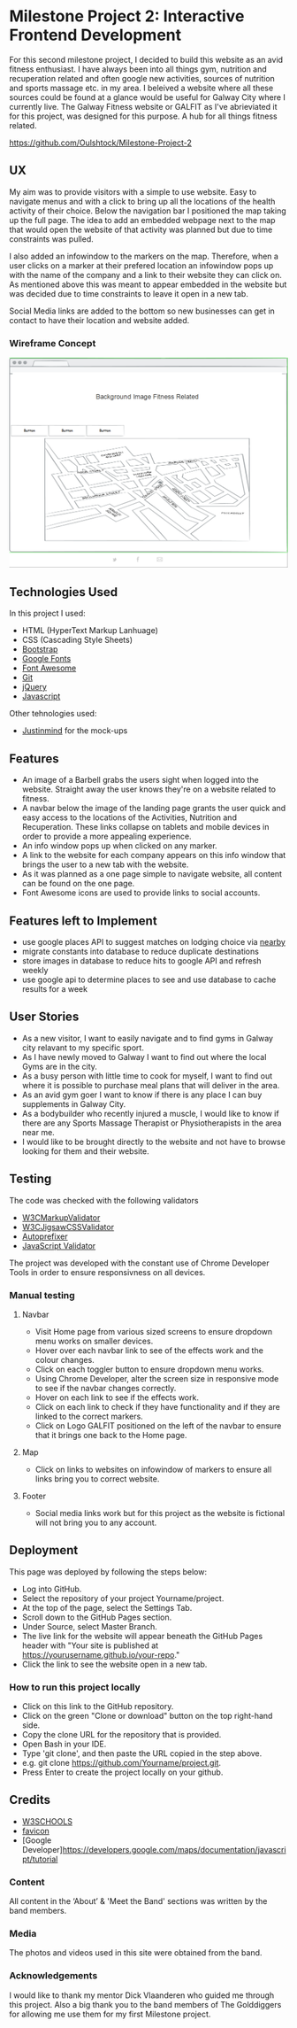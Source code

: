 <h1>Milestone Project 2: Interactive Frontend Development</h1>
For this second milestone project, I decided to build this  website as an avid fitness enthusiast. I have always been into all things gym, nutrition and recuperation related and often google new activities, sources of nutrition and sports massage etc. in my area.
I beleived a website where all these sources could be found at a glance would be useful for Galway City where I currently live.
The Galway Fitness website or GALFIT as I've abrieviated it for this project, was designed for this purpose. A hub for all things fitness related.  

https://github.com/Oulshtock/Milestone-Project-2

<h2>UX</h2>
My aim was to provide visitors with a simple to use website. Easy to navigate menus and with a click to bring up all the locations of the health activity of their choice. 
Below the navigation bar I positioned the map taking up the full page. The idea to add an embedded webpage next to the map that would open the website of that activity was planned but due to time constraints was pulled.

I also added an infowindow to the markers on the map. Therefore, when a user clicks on a marker at their prefered location an infowindow pops up with the name of the company and a link to their website they can click on. As mentioned above this was meant to appear embedded
in the website but was decided due to time constraints to leave it open in a new tab.

Social Media links are added to the bottom so new businesses can get in contact to have their location and website added.

###  Wireframe Concept


<p align="center">
  <img src="/assets/wireframes/mockup.png">
</p>



<h2>Technologies Used</h2>

In this project I used:

- HTML (HyperText Markup Lanhuage)
- CSS (Cascading Style Sheets)
- [Bootstrap](https://getbootstrap.com)
- [Google Fonts](https://fonts.google.com)
- [Font Awesome](https://fontawesome.com)
- [Git](https://git-scm.com)
- [jQuery](https://jquery.com)
- [Javascript](https://www.javascript.com/)


Other tehnologies used:

- [Justinmind](https://www.justinmind.com) for the mock-ups


<h2>Features</h2>

- An image of a Barbell grabs the users sight when logged into the website. Straight away the user knows they're on a website related to fitness. 
- A navbar below the image of the landing page grants the user quick and easy access to the locations of the Activities, Nutrition and Recuperation. These links collapse on tablets and mobile devices in order to provide a more appealing experience.
- An info window pops up when clicked on any marker.
- A link to the website for each company appears on this info window that brings the user to a new tab with the website.
- As it was planned as a one page simple to navigate website, all content can be found on the one page.
- Font Awesome icons are used to provide links to social accounts.

<h2>Features left to Implement</h2>

- use google places API to suggest matches on lodging choice via [nearby](https://developers.google.com/maps/documentation/javascript/places?utm_source=google&utm_medium=cpc&utm_campaign=FY18-Q2-global-demandgen-paidsearchonnetworkhouseads-cs-maps_contactsal_saf&utm_content=text-ad-none-none-DEV_c-CRE_315916118099-ADGP_Hybrid+%7C+AW+SEM+%7C+SKWS+~+Nearby+Search-KWID_43700039136946351-kwd-582432942915-userloc_9028759&utm_term=KW_%2Bnearby%20%2Bsearch-ST_%2Bnearby+%2Bsearch&gclid=EAIaIQobChMI8IKMxKaW5gIVj8DACh1GrQ6WEAAYASAAEgLKjvD_BwE#place_search_requests)
- migrate constants into database to reduce duplicate destinations
- store images in database to reduce hits to google API and refresh weekly
- use google api to determine places to see and use database to cache results for a week

<h2>User Stories</h2>

- As a new visitor, I want to easily navigate and to find gyms in Galway city relavant to my specific sport.
- As I have newly moved to Galway I want to find out where the local Gyms are in the city.
- As a busy person with little time to cook for myself, I want to find out where it is possible to purchase meal plans that will deliver in the area.
- As an avid gym goer I want to know if there is any place I can buy supplements in Galway City.
- As a bodybuilder who recently injured a muscle, I would like to know if there are any Sports Massage Therapist or Physiotherapists in the area near me.
- I would like to be brought directly to the website and not have to browse looking for them and their website.


<h2>Testing</h2>

The code was checked with the following validators

- [W3CMarkupValidator](https://validator.w3.org)
- [W3CJigsawCSSValidator](https://jigsaw.w3.org/css-validator/)
- [Autoprefixer](https://autoprefixer.github.io/)
- [JavaScript Validator](http://beautifytools.com/javascript-validator.php)

The project was developed with the constant use of Chrome Developer Tools in order to ensure responsivness on all devices. 

<h3>Manual testing</h3>

1. Navbar

    - Visit Home page from various sized screens to ensure dropdown menu works on smaller devices.
    - Hover over each navbar link to see of the effects work and the colour changes.
    - Click on each toggler button to ensure dropdown menu works.
    - Using Chrome Developer, alter the screen size in responsive mode to see if the navbar changes correctly.
    - Hover on each link to see if the effects work.
    - Click on each link to check if they have functionality and if they are linked to the correct markers.
    - Click on Logo GALFIT positioned on the left of the navbar to ensure that it brings one back to the Home page.


2. Map

   	- Click on links to websites on infowindow of markers to ensure all links bring you to correct website.

3. Footer

   -  Social media links work but for this project as the website is fictional will not bring you to any account.

<h2>Deployment</h2>

This page was deployed by following the steps below:

- Log into GitHub.
- Select the repository of your project Yourname/project.
- At the top of the page, select the Settings Tab.
- Scroll down to the GitHub Pages section.
- Under Source, select Master Branch.
- The live link for the website will appear beneath the GitHub Pages header with "Your site is published at https://yourusername.github.io/your-repo."
- Click the link to see the website open in a new tab.


<h3>How to run this project locally</h3>

- Click on this link to the GitHub repository.
- Click on the green "Clone or download" button on the top right-hand side.
- Copy the clone URL for the repository that is provided.
- Open Bash in your IDE.
- Type 'git clone', and then paste the URL copied in the step above.
- e.g. git clone https://github.com/Yourname/project.git.
- Press Enter to create the project locally on your github.	
	
<h2>Credits</h2>

- [W3SCHOOLS](https://www.w3schools.com)
- [favicon](https://favicon.io/)
- [Google Developer]https://developers.google.com/maps/documentation/javascript/tutorial

<h3>Content</h3>

All content in the ‘About’ & 'Meet the Band' sections was written by the band members.

<h3>Media</h3>
The photos and videos used in this site were obtained from the band.

<h3>Acknowledgements</h3>
I would like to thank my mentor Dick Vlaanderen who guided me through this project. Also a big thank you to the band members of The Golddiggers for allowing me use them for my first Milestone project.